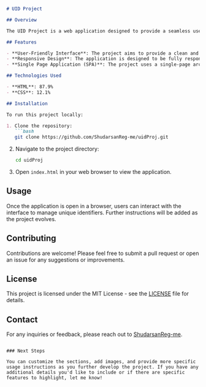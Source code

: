 
```markdown
# UID Project

## Overview

The UID Project is a web application designed to provide a seamless user interface for managing unique identifiers. This project showcases fundamental web development skills, including HTML and CSS.

## Features

- **User-Friendly Interface**: The project aims to provide a clean and intuitive user interface for easy navigation.
- **Responsive Design**: The application is designed to be fully responsive, ensuring usability across various devices.
- **Single Page Application (SPA)**: The project uses a single-page architecture for enhanced performance and user experience.

## Technologies Used

- **HTML**: 87.9%
- **CSS**: 12.1%

## Installation

To run this project locally:

1. Clone the repository:
   ```bash
   git clone https://github.com/ShudarsanReg-me/uidProj.git
   ```
2. Navigate to the project directory:
   ```bash
   cd uidProj
   ```
3. Open `index.html` in your web browser to view the application.

## Usage

Once the application is open in a browser, users can interact with the interface to manage unique identifiers. Further instructions will be added as the project evolves.

## Contributing

Contributions are welcome! Please feel free to submit a pull request or open an issue for any suggestions or improvements.

## License

This project is licensed under the MIT License - see the [LICENSE](LICENSE) file for details.

## Contact

For any inquiries or feedback, please reach out to [ShudarsanReg-me](https://github.com/ShudarsanReg-me).
```

### Next Steps

You can customize the sections, add images, and provide more specific usage instructions as you further develop the project. If you have any additional details you'd like to include or if there are specific features to highlight, let me know!
